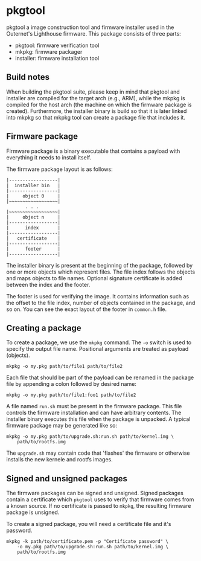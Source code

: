 # pkgtool

pkgtool a image construction tool and firmware installer used in the Outernet's
Lighthouse firmware. This package consists of three parts:

* pkgtool: firmware verification tool
* mkpkg: firmware packager
* installer: firmware installation tool

## Build notes

When building the pkgtool suite, please keep in mind that pkgtool and installer
are compiled for the target arch (e.g., ARM), while the mkpkg is compiled for
the host arch (the machine on which the firmware package is created).
Furthermore, the installer binary is build so that it is later linked into
mkpkg so that mkpkg tool can create a package file that includes it.

## Firmware package

Firmware package is a binary executable that contains a payload with everything
it needs to install itself.

The firmware package layout is as follows:

    |------------------|
    |  installer bin   |
    |------------------|
    |     object 0     |
    |~~~~~~~~~~~~~~~~~~|
           . . .
    |~~~~~~~~~~~~~~~~~~|
    |     object n     |
    |------------------|
    |      index       |
    |------------------|
    |   certificate    |
    |------------------|
    |      footer      |
    |------------------|

The installer binary is present at the beginning of the package, followed by
one or more objects which represent files. The file index follows the objects
and maps objects to file names. Optional signature certificate is added between
the index and the footer.

The footer is used for verifying the image. It contains information such as the
offset to the file index, number of objects contained in the package, and so
on. You can see the exact layout of the footer in `common.h` file.

## Creating a package

To create a package, we use the `mkpkg` command. The `-o` switch is used to
specify the output file name. Positional arguments are treated as payload
(objects). 

    mkpkg -o my.pkg path/to/file1 path/to/file2

Each file that should be part of the payload can be renamed in the
package file by appending a colon followed by desired name:

    mkpkg -o my.pkg path/to/file1:foo1 path/to/file2

A file named `run.sh` must be present in the firmware package. This file
controls the firmware installation and can have arbitrary contents. The
installer binary executes this file when the package is unpacked. A typical
firmware package may be generated like so:

    mkpkg -o my.pkg path/to/upgrade.sh:run.sh path/to/kernel.img \
        path/to/rootfs.img

The `upgrade.sh` may contain code that 'flashes' the firmware or otherwise
installs the new kernele and rootfs images.

## Signed and unsigned packages

The firmware packages can be signed and unsigned. Signed packages contain a
certificate which `pkgtool` uses to verify that firmware comes from a known
source. If no certificate is passed to `mkpkg`, the resulting firmware package
is unsigned.

To create a signed package, you will need a certificate file and it's password.

    mkpkg -k path/to/certificate.pem -p "Certificate password" \
        -o my.pkg path/to/upgrade.sh:run.sh path/to/kernel.img \
        path/to/rootfs.img

